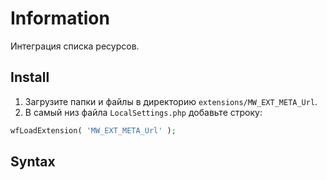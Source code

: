 # Information

Интеграция списка ресурсов.

## Install

1. Загрузите папки и файлы в директорию `extensions/MW_EXT_META_Url`.
2. В самый низ файла `LocalSettings.php` добавьте строку:

```php
wfLoadExtension( 'MW_EXT_META_Url' );
```

## Syntax

```html

```
